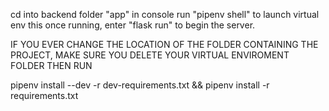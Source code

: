 cd into backend folder "app"
in console run "pipenv shell" to launch virtual env
this once running, enter "flask run" to begin the server.


IF YOU EVER CHANGE THE LOCATION OF THE FOLDER CONTAINING THE PROJECT, MAKE SURE YOU DELETE YOUR VIRTUAL ENVIROMENT FOLDER THEN RUN



pipenv install --dev -r dev-requirements.txt && pipenv install -r requirements.txt

